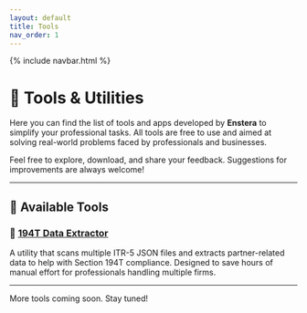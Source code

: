 ```yaml
---
layout: default
title: Tools
nav_order: 1
---
```

{% include navbar.html %}

# 🧰 Tools & Utilities

Here you can find the list of tools and apps developed by **Enstera** to simplify your professional tasks. All tools are free to use and aimed at solving real-world problems faced by professionals and businesses.

Feel free to explore, download, and share your feedback. Suggestions for improvements are always welcome!

---

## 📌 Available Tools

### 🔹 [194T Data Extractor](194t-data-extractor.md)
A utility that scans multiple ITR-5 JSON files and extracts partner-related data to help with Section 194T compliance. Designed to save hours of manual effort for professionals handling multiple firms.

---

More tools coming soon. Stay tuned!
